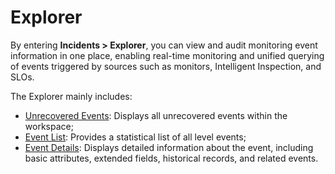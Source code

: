 # Explorer

By entering **Incidents > Explorer**, you can view and audit monitoring event information in one place, enabling real-time monitoring and unified querying of events triggered by sources such as monitors, Intelligent Inspection, and SLOs.

The Explorer mainly includes:

- [Unrecovered Events](./unrecovered-events.md): Displays all unrecovered events within the workspace;
- [Event List](./event-list.md): Provides a statistical list of all level events;
- [Event Details](./event-details.md): Displays detailed information about the event, including basic attributes, extended fields, historical records, and related events.